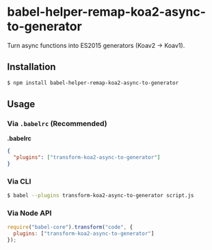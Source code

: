 # babel-helper-remap-koa2-async-to-generator

Turn async functions into ES2015 generators (Koav2 -> Koav1).

## Installation

```sh
$ npm install babel-helper-remap-koa2-async-to-generator
```

## Usage
### Via `.babelrc` (Recommended)

**.babelrc**

```json
{
  "plugins": ["transform-koa2-async-to-generator"]
}
```

### Via CLI

```sh
$ babel --plugins transform-koa2-async-to-generator script.js
```

### Via Node API

```javascript
require("babel-core").transform("code", {
  plugins: ["transform-koa2-async-to-generator"]
});
```
